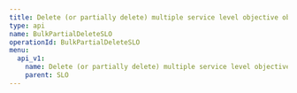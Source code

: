 ```yaml
---
title: Delete (or partially delete) multiple service level objective objects
type: api
name: BulkPartialDeleteSLO
operationId: BulkPartialDeleteSLO
menu:
  api_v1:
    name: Delete (or partially delete) multiple service level objective objects
    parent: SLO
---
```

